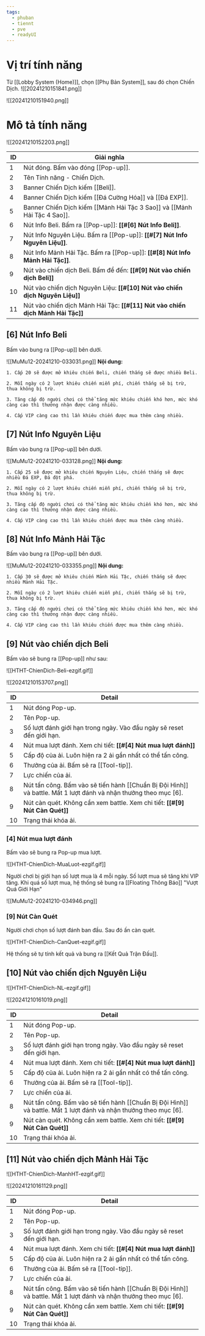 ```yaml
---
tags:
  - phuban
  - tiennt
  - pve
  - readyUI
---
```

# Vị trí tính năng
Từ [[Lobby System (Home)]], chọn [[Phụ Bản System]], sau đó chọn Chiến Dịch.
![[20241210151841.png]]

![[20241210151940.png]]


# Mô tả tính năng

![[20241210152203.png]]


| ID  | Giải nghĩa                                                                     |
| --- | ------------------------------------------------------------------------------ |
| 1   | Nút đóng. Bấm vào đóng [[Pop-up]].                                             |
| 2   | Tên Tính năng - Chiến Dịch.                                                    |
| 3   | Banner Chiến Dịch kiếm [[Beli]].                                               |
| 4   | Banner Chiến Dịch kiếm [[Đá Cường Hóa]] và [[Đá EXP]].                         |
| 5   | Banner Chiến Dịch kiếm [[Mảnh Hải Tặc 3 Sao]] và [[Mảnh Hải Tặc 4 Sao]].       |
| 6   | Nút Info Beli. Bấm ra [[Pop-up]]: **[[#[6] Nút Info Beli]]**.                  |
| 7   | Nút Info Nguyên Liệu. Bấm ra [[Pop-up]]: **[[#[7] Nút Info Nguyên Liệu]]**.    |
| 8   | Nút Info Mảnh Hải Tặc. Bấm ra [[Pop-up]]: **[[#[8] Nút Info Mảnh Hải Tặc]]**.  |
| 9   | Nút vào chiến dịch Beli. Bấm để đến: **[[#[9] Nút vào chiến dịch Beli]]**      |
| 10  | Nút vào chiến dịch Nguyên Liệu: **[[#[10] Nút vào chiến dịch Nguyên Liệu]]**   |
| 11  | Nút vào chiến dịch Mảnh Hải Tặc: **[[#[11] Nút vào chiến dịch Mảnh Hải Tặc]]** |
## [6] Nút Info Beli
Bấm vào bung ra [[Pop-up]] bên dưới.

![[MuMu12-20241210-033031.png]]
**Nội dung:** 
```
1. Cấp 20 sẽ được mở khiêu chiến Beli, chiến thắng sẽ được nhiều Beli.
   
2. Mỗi ngày có 2 lượt khiêu chiến miễn phí, chiến thắng sẽ bị trừ, thua không bị trừ.
   
3. Tăng cấp độ người chơi có thể tăng mức khiêu chiến khó hơn, mức khó càng cao thì thưởng nhận được càng nhiều.
   
4. Cấp VIP càng cao thì lần khiêu chiến được mua thêm càng nhiều.
```
## [7] Nút Info Nguyên Liệu
Bấm vào bung ra [[Pop-up]] bên dưới.

![[MuMu12-20241210-033128.png]]
**Nội dung:**
```
1. Cấp 25 sẽ được mở khiêu chiến Nguyên Liệu, chiến thắng sẽ được nhiều Đá EXP, Đá đột phá.

2. Mỗi ngày có 2 lượt khiêu chiến miễn phí, chiến thắng sẽ bị trừ, thua không bị trừ.

3. Tăng cấp độ người chơi có thể tăng mức khiêu chiến khó hơn, mức khó càng cao thì thưởng nhận được càng nhiều.

4. Cấp VIP càng cao thì lần khiêu chiến được mua thêm càng nhiều.
```
## [8] Nút Info Mảnh Hải Tặc
Bấm vào bung ra [[Pop-up]] bên dưới.

![[MuMu12-20241210-033355.png]]
**Nội dung:**
```
1. Cấp 30 sẽ được mở khiêu chiến Mảnh Hải Tặc, chiến thắng sẽ được nhiều Mảnh Hải Tặc.

2. Mỗi ngày có 2 lượt khiêu chiến miễn phí, chiến thắng sẽ bị trừ, thua không bị trừ.

3. Tăng cấp độ người chơi có thể tăng mức khiêu chiến khó hơn, mức khó càng cao thì thưởng nhận được càng nhiều.

4. Cấp VIP càng cao thì lần khiêu chiến được mua thêm càng nhiều.
```
## [9] Nút vào chiến dịch Beli
Bấm vào sẽ bung ra [[Pop-up]] như sau:

![[HTHT-ChienDich-Beli-ezgif.gif]]

![[20241210153707.png]]

| ID  | Detail                                                                                                           |
| --- | ---------------------------------------------------------------------------------------------------------------- |
| 1   | Nút đóng Pop-up.                                                                                                 |
| 2   | Tên Pop-up.                                                                                                      |
| 3   | Số lượt đánh giới hạn trong ngày. Vào đầu ngày sẽ reset đến giới hạn.                                            |
| 4   | Nút mua lượt đánh. Xem chi tiết: **[[#[4] Nút mua lượt đánh]]**                                                  |
| 5   | Cấp độ của ải. Luôn hiện ra 2 ải gần nhất có thể tấn công.                                                       |
| 6   | Thưởng của ải. Bấm sẽ ra [[Tool-tip]].                                                                           |
| 7   | Lực chiến của ải.                                                                                                |
| 8   | Nút tấn công. Bấm vào sẽ tiến hành [[Chuẩn Bị Đội Hình]] và battle. Mất 1 lượt đánh và nhận thưởng theo mục [6]. |
| 9   | Nút càn quét. Không cần xem battle. Xem chi tiết: **[[#[9] Nút Càn Quét]]**                                      |
| 10  | Trạng thái khóa ải.                                                                                              |

### [4] Nút mua lượt đánh
Bấm vào sẽ bung ra Pop-up mua lượt.

![[HTHT-ChienDich-MuaLuot-ezgif.gif]]

Người chơi bị giới hạn số lượt mua là 4 mỗi ngày. 
Số lượt mua sẽ tăng khi VIP tăng.
Khi quá số lượt mua, hệ thống sẽ bung ra [[Floating Thông Báo]] "Vượt Quá Giới Hạn"

![[MuMu12-20241210-034946.png]]

### [9] Nút Càn Quét
Người chơi chọn số lượt đánh ban đầu. Sau đó ấn càn quét.

![[HTHT-ChienDich-CanQuet-ezgif.gif]]

Hệ thống sẽ tự tính kết quả và bung ra [[Kết Quả Trận Đấu]].
## [10] Nút vào chiến dịch Nguyên Liệu

![[HTHT-ChienDich-NL-ezgif.gif]]

![[20241210161019.png]]

| ID  | Detail                                                                                                           |
| --- | ---------------------------------------------------------------------------------------------------------------- |
| 1   | Nút đóng Pop-up.                                                                                                 |
| 2   | Tên Pop-up.                                                                                                      |
| 3   | Số lượt đánh giới hạn trong ngày. Vào đầu ngày sẽ reset đến giới hạn.                                            |
| 4   | Nút mua lượt đánh. Xem chi tiết: **[[#[4] Nút mua lượt đánh]]**                                                  |
| 5   | Cấp độ của ải. Luôn hiện ra 2 ải gần nhất có thể tấn công.                                                       |
| 6   | Thưởng của ải. Bấm sẽ ra [[Tool-tip]].                                                                           |
| 7   | Lực chiến của ải.                                                                                                |
| 8   | Nút tấn công. Bấm vào sẽ tiến hành [[Chuẩn Bị Đội Hình]] và battle. Mất 1 lượt đánh và nhận thưởng theo mục [6]. |
| 9   | Nút càn quét. Không cần xem battle. Xem chi tiết: **[[#[9] Nút Càn Quét]]**                                      |
| 10  | Trạng thái khóa ải.                                                                                              |

## [11] Nút vào chiến dịch Mảnh Hải Tặc

![[HTHT-ChienDich-ManhHT-ezgif.gif]]

![[20241210161129.png]]

| ID  | Detail                                                                                                           |
| --- | ---------------------------------------------------------------------------------------------------------------- |
| 1   | Nút đóng Pop-up.                                                                                                 |
| 2   | Tên Pop-up.                                                                                                      |
| 3   | Số lượt đánh giới hạn trong ngày. Vào đầu ngày sẽ reset đến giới hạn.                                            |
| 4   | Nút mua lượt đánh. Xem chi tiết: **[[#[4] Nút mua lượt đánh]]**                                                  |
| 5   | Cấp độ của ải. Luôn hiện ra 2 ải gần nhất có thể tấn công.                                                       |
| 6   | Thưởng của ải. Bấm sẽ ra [[Tool-tip]].                                                                           |
| 7   | Lực chiến của ải.                                                                                                |
| 8   | Nút tấn công. Bấm vào sẽ tiến hành [[Chuẩn Bị Đội Hình]] và battle. Mất 1 lượt đánh và nhận thưởng theo mục [6]. |
| 9   | Nút càn quét. Không cần xem battle. Xem chi tiết: **[[#[9] Nút Càn Quét]]**                                      |
| 10  | Trạng thái khóa ải.                                                                                              |
